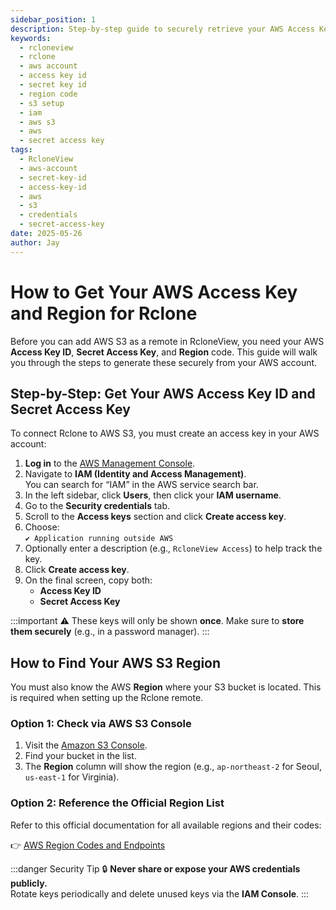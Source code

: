 ```yaml
---
sidebar_position: 1
description: Step-by-step guide to securely retrieve your AWS Access Key ID, Secret Access Key, and Region code for connecting RcloneView to AWS S3.
keywords:
  - rcloneview
  - rclone
  - aws account
  - access key id
  - secret key id
  - region code
  - s3 setup
  - iam
  - aws s3
  - aws
  - secret access key
tags:
  - RcloneView
  - aws-account
  - secret-key-id
  - access-key-id
  - aws
  - s3
  - credentials
  - secret-access-key
date: 2025-05-26
author: Jay
---
```

# How to Get Your AWS Access Key and Region for Rclone

Before you can add AWS S3 as a remote in RcloneView, you need your AWS **Access Key ID**, **Secret Access Key**, and **Region** code. This guide will walk you through the steps to generate these securely from your AWS account.

## Step-by-Step: Get Your AWS Access Key ID and Secret Access Key

To connect Rclone to AWS S3, you must create an access key in your AWS account:

1. **Log in** to the [AWS Management Console](https://aws.amazon.com/console).
2. Navigate to **IAM (Identity and Access Management)**.  
   You can search for “IAM” in the AWS service search bar.
3. In the left sidebar, click **Users**, then click your **IAM username**.
4. Go to the **Security credentials** tab.
5. Scroll to the **Access keys** section and click **Create access key**.
6. Choose:  
   `✔ Application running outside AWS`
7. Optionally enter a description (e.g., `RcloneView Access`) to help track the key.
8. Click **Create access key**.
9. On the final screen, copy both:
   - **Access Key ID**
   - **Secret Access Key**

:::important
⚠️ These keys will only be shown **once**. Make sure to **store them securely** (e.g., in a password manager).
:::

## How to Find Your AWS S3 Region

You must also know the AWS **Region** where your S3 bucket is located. This is required when setting up the Rclone remote.

### Option 1: Check via AWS S3 Console

1. Visit the [Amazon S3 Console](https://s3.console.aws.amazon.com/s3/home).
2. Find your bucket in the list.
3. The **Region** column will show the region (e.g., `ap-northeast-2` for Seoul, `us-east-1` for Virginia).

### Option 2: Reference the Official Region List

Refer to this official documentation for all available regions and their codes:

👉 [AWS Region Codes and Endpoints](https://docs.aws.amazon.com/general/latest/gr/s3.html)

:::danger Security Tip
🔒 **Never share or expose your AWS credentials publicly.**  
Rotate keys periodically and delete unused keys via the **IAM Console**.
:::
